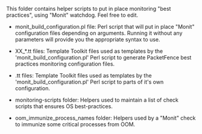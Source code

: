 This folder contains helper scripts to put in place monitoring "best practices", using "Monit" watchdog. Feel free to edit.

 * monit_build_configuration.pl file: Perl script that will put in place "Monit" configuration files depending on arguments. Running it without any parameters will provide you the appropriate syntax to use.

 * XX_*.tt files: Template Toolkit files used as templates by the 'monit_build_configuration.pl' Perl script to generate PacketFence best practices monitoring configuration files.

 * .tt files: Template Toolkit files used as templates by the 'monit_build_configuration.pl' Perl script to parts of it's own configuration.

 * monitoring-scripts folder: Helpers used to maintain a list of check scripts that ensures OS best-practices.

 * oom_immunize_process_names folder: Helpers used by a "Monit" check to immunize some critical processes from OOM.
